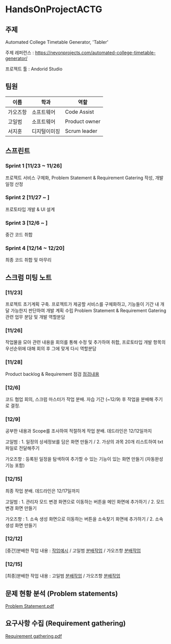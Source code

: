 # HandsOnProjectACTG

## 주제
 Automated College Timetable Generator, 'Tabler'

 주제 레퍼런스 : https://nevonprojects.com/automated-college-timetable-generator/

 프로젝트 툴 : Andorid Studio



## 팀원
|이름|학과|역할|
|------|---|----|
|가오즈항|소프트웨어|Code Assist|
|고일범|소프트웨어|Product owner|
|서지훈|디지털이미징|Scrum leader|




## 스프린트
  ### Sprint 1 [11/23 ~ 11/26]
  프로젝트 서비스 구체화, Problem Statement & Requirement Gatering 작성, 개발 일정 산정 

  ### Sprint 2 [11/27 ~ ]
  프로토타입 개발 & UI 설계 
  
  ### Sprint 3 [12/6 ~ ]
  중간 코드 취합
  
  ### Sprint 4 [12/14 ~ 12/20]
  최종 코드 취합 및 마무리
 
 
## 스크럼 미팅 노트
   ### [11/23] 
   프로젝트 초기계획 구축. 프로젝트가 제공할 서비스를 구체화하고, 기능들이 기간 내 개달 가능한지 판단하여 개발 계획 수립
   Problem Statement & Requirement Gatering 관련 업무 분담 및 개발 역할분담
 
   ### [11/26] 
   작업물을 모아 관련 내용을 회의를 통해 수정 및 추가하여 취합, 프로토타입 개발 항목의 우선순위에 대해 회의 후 그에 맞게 다시 역할분담
 
   ### [11/28]
   Product backlog & Requirement 점검   <a href="https://github.com/joasjh/HandsOnProjectACTG/blob/main/Document/Product%20backlog.pdf">점검내용</a>

   ### [12/6]
   코드 협업 회의, 스크럼 마스터가 작업 분배. 자습 기간 (~12/9) 후 작업을 분배해 주기로 결정.
 
   ### [12/9]
   공부한 내용과 Scope를 조사하여 적절하게 작업 분배. 데드라인은 12/12일까지
   
   고일범 : 1. 일정의 상세정보를 담은 화면 만들기 / 2. 가상의 과목 20개 리스트하여 txt파일로 전달해주기
   
   가오즈항 : 등록된 일정을 탐색하여 추가할 수 있는 기능이 있는 화면 만들기 (자동완성 기능 포함)
   
   ### [12/15]
   최종 작업 분배. 데드라인은 12/17일까지
   
   고일범 : 1. 관리자 모드 변경 화면으로 이동하는 버튼을 메인 화면에 추가하기 / 2. 모드 변경 화면 만들기
   
   가오즈항 : 1. 소속 생성 화면으로 이동하는 버튼을 소속찾기 화면에 추가하기 / 2. 소속 생성 화면 만들기
   
   
   
   ### [12/12]
   [중간]분배한 작업 내용 : <a href="https://github.com/joasjh/HandsOnProjectACTG/blob/main/Document/ContributionCheck/Example.pdf">작업예시</a>
   / 고일범 <a href="https://github.com/joasjh/HandsOnProjectACTG/blob/main/Document/ContributionCheck/%EB%B6%84%EB%B0%B0_%EA%B3%A0%EC%9D%BC%EB%B2%94_Part.pdf">분배작업</a> / 가오즈항  <a href="https://github.com/joasjh/HandsOnProjectACTG/blob/main/Document/ContributionCheck/%EB%B6%84%EB%B0%B0_%EA%B0%80%EC%98%A4%EC%A6%88%ED%95%AD_Part.pdf">분배작업</a>
   
   
   ### [12/15]
   [최종]분배한 작업 내용 : 고일범 <a href="https://github.com/joasjh/HandsOnProjectACTG/blob/main/Document/ContributionCheck/%EC%B5%9C%EC%A2%85%EB%B6%84%EB%B0%B0_%EA%B3%A0%EC%9D%BC%EB%B2%94.pptx">분배작업</a> / 가오즈항  <a href="https://github.com/joasjh/HandsOnProjectACTG/blob/main/Document/ContributionCheck/%EC%B5%9C%EC%A2%85%EB%B6%84%EB%B0%B0_%EA%B0%80%EC%98%A4%EC%A6%88%ED%95%AD.pptx">분배작업</a>
   
   
## 문제 현황 분석 (Problem statements)
<a href="https://github.com/joasjh/HandsOnProjectACTG/blob/main/Document/Problem%20Statement.pdf">Problem Statement.pdf</a>




## 요구사항 수집 (Requirement gathering)
<a href="https://github.com/joasjh/HandsOnProjectACTG/blob/main/Document/Requirement%20Gathering.pdf">Requirement gathering.pdf</a>
